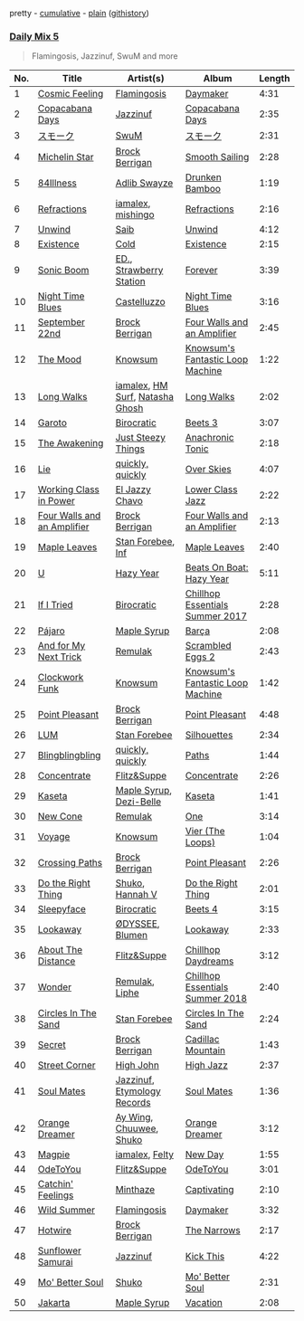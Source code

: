pretty - [cumulative](/playlists/cumulative/Daily%20Mix%205.md) - [plain](/playlists/plain/37i9dQZF1E36TO0q54WsJv) ([githistory](https://github.githistory.xyz/vitokorn/spotify-playlist-archive/blob/master/playlists/plain/37i9dQZF1E36TO0q54WsJv))

### [Daily Mix 5](https://open.spotify.com/playlist/37i9dQZF1E36TO0q54WsJv)

> Flamingosis, Jazzinuf, SwuM and more

| No. | Title | Artist(s) | Album | Length |
|---|---|---|---|---|
| 1 | [Cosmic Feeling](https://open.spotify.com/track/4hkhTiArxHfaO9UNZZ9NTT) | [Flamingosis](https://open.spotify.com/artist/75cW8FFekyCjj0mfZM1Gfb) | [Daymaker](https://open.spotify.com/album/61H3cb9u9WlaajR64UWu7c) | 4:31 |
| 2 | [Copacabana Days](https://open.spotify.com/track/1zrrbPh20X2mZY74tgJ86s) | [Jazzinuf](https://open.spotify.com/artist/6rJ1GwtHin2BJbKLuNn9pi) | [Copacabana Days](https://open.spotify.com/album/1Zw6lugMBcNAHSOZ29um1T) | 2:35 |
| 3 | [スモーク](https://open.spotify.com/track/2g6WTGWNYGnRCBaWEzFE00) | [SwuM](https://open.spotify.com/artist/2Fc1UZXKRmPpWWx1sxcb9m) | [スモーク](https://open.spotify.com/album/5W8Y8PmcfrlkuYHdtV3OtP) | 2:31 |
| 4 | [Michelin Star](https://open.spotify.com/track/3aL5mGf5LXLGTa9tHYC9xJ) | [Brock Berrigan](https://open.spotify.com/artist/39sPWwRyNp4NNMyWzN7I0o) | [Smooth Sailing](https://open.spotify.com/album/5mjU5epvFqNuDzo93uGDqc) | 2:28 |
| 5 | [84Illness](https://open.spotify.com/track/1geDSt8lhyCnHhS4Lbv6hg) | [Adlib Swayze](https://open.spotify.com/artist/5TLLFeVSPG3IsI7GBQxW5O) | [Drunken Bamboo](https://open.spotify.com/album/2k7ANnjPqNT3SSCwWpuOju) | 1:19 |
| 6 | [Refractions](https://open.spotify.com/track/5T78R7NpMs9DJVSaxEowuM) | [iamalex](https://open.spotify.com/artist/6M6LWvHKgBle8SUtSpq6SU), [mishingo](https://open.spotify.com/artist/4h3GbEbbDBcyrICmI4QUAK) | [Refractions](https://open.spotify.com/album/03KrQZCLUNTSaqnx1GHBsT) | 2:16 |
| 7 | [Unwind](https://open.spotify.com/track/67p1eyYdwqs3d9CVZdSlzC) | [Saib](https://open.spotify.com/artist/6N4HlHINMvoTyAL0yhBUCk) | [Unwind](https://open.spotify.com/album/42R8dikH5xTKY4dUpqbAaW) | 4:12 |
| 8 | [Existence](https://open.spotify.com/track/6fkEXnxYYmw9n9VUkN4Eh3) | [Cold](https://open.spotify.com/artist/6wmWpRv8Pw9NYk5aE6xWIE) | [Existence](https://open.spotify.com/album/6aKLOxPkUk0ODA48Y6VuOv) | 2:15 |
| 9 | [Sonic Boom](https://open.spotify.com/track/7hGRbzhUMxxQAs8tFmm2XD) | [ED.](https://open.spotify.com/artist/2WvX9OTkNK2OI2gkj3y7YM), [Strawberry Station](https://open.spotify.com/artist/3abmTIIqxlRsONhRZ7sfQB) | [Forever](https://open.spotify.com/album/4KDWSTKTt1ITof2dkjM2yd) | 3:39 |
| 10 | [Night Time Blues](https://open.spotify.com/track/2oRd8uU1u5aqUHw2VUKQoX) | [Castelluzzo](https://open.spotify.com/artist/3MKWg1RaSqranUhSfC8sqX) | [Night Time Blues](https://open.spotify.com/album/68hhZznVANBX7LRcXdv5X8) | 3:16 |
| 11 | [September 22nd](https://open.spotify.com/track/5AN9utKqlXPSv4TXHSLpC3) | [Brock Berrigan](https://open.spotify.com/artist/39sPWwRyNp4NNMyWzN7I0o) | [Four Walls and an Amplifier](https://open.spotify.com/album/4muoD957HsInUreETMTfDa) | 2:45 |
| 12 | [The Mood](https://open.spotify.com/track/3wvjeozapMKpdZTyVtX7ev) | [Knowsum](https://open.spotify.com/artist/5n286gaq2TJok5XfBjSX7q) | [Knowsum's Fantastic Loop Machine](https://open.spotify.com/album/2MMY1avNjWIohDVwCYinGc) | 1:22 |
| 13 | [Long Walks](https://open.spotify.com/track/06YrSenKhz3pGvAyGfDuO4) | [iamalex](https://open.spotify.com/artist/6M6LWvHKgBle8SUtSpq6SU), [HM Surf](https://open.spotify.com/artist/6TeBxtluBMQixZcKkJ3ZrB), [Natasha Ghosh](https://open.spotify.com/artist/1NdDUOuRmmfgKiuWKUEp7z) | [Long Walks](https://open.spotify.com/album/74Cab6te6rBikcsfHWZ2X3) | 2:02 |
| 14 | [Garoto](https://open.spotify.com/track/7K5ZNavyGJ4Q2fXoI70xzT) | [Birocratic](https://open.spotify.com/artist/60b7IDlGflg5lgyfEGf9yB) | [Beets 3](https://open.spotify.com/album/4z2zHPlSgFeYGYmzrOaofi) | 3:07 |
| 15 | [The Awakening](https://open.spotify.com/track/2edo5FfDLGg9ztGmea8GjY) | [Just Steezy Things](https://open.spotify.com/artist/1WGInLKTtABkRppFt2637E) | [Anachronic Tonic](https://open.spotify.com/album/62gIME3tMRLKNXsIsP7Ors) | 2:18 |
| 16 | [Lie](https://open.spotify.com/track/7MPSf8sY2Ry1XkMasl7mgb) | [quickly, quickly](https://open.spotify.com/artist/5XTn5Az9AcSKu0oaauC5ES) | [Over Skies](https://open.spotify.com/album/6h8dWi1kVq0JA4Cg0GCrGJ) | 4:07 |
| 17 | [Working Class in Power](https://open.spotify.com/track/3zIg3k8qKZ57yLoC1d6XJg) | [El Jazzy Chavo](https://open.spotify.com/artist/46Pwdl99hYWTIpSLrraBet) | [Lower Class Jazz](https://open.spotify.com/album/2Gt3WMrwuz75WK6UbjuXZx) | 2:22 |
| 18 | [Four Walls and an Amplifier](https://open.spotify.com/track/0XuWLpllnwmIBxdHLoRKm1) | [Brock Berrigan](https://open.spotify.com/artist/39sPWwRyNp4NNMyWzN7I0o) | [Four Walls and an Amplifier](https://open.spotify.com/album/4muoD957HsInUreETMTfDa) | 2:13 |
| 19 | [Maple Leaves](https://open.spotify.com/track/09loSIYliDvrMFuYZDjm0n) | [Stan Forebee](https://open.spotify.com/artist/2cg9jlWp1QRc0Sk6kTp9Ez), [Inf](https://open.spotify.com/artist/6yGW6Z2OraCYUr9OsqZo2x) | [Maple Leaves](https://open.spotify.com/album/7rVAqO09lzNbtob32Hpd5t) | 2:40 |
| 20 | [U](https://open.spotify.com/track/0NwQdtZOS99sFKhwA0uBfY) | [Hazy Year](https://open.spotify.com/artist/1FtS4zSQaKNwJDXcXWX9CD) | [Beats On Boat: Hazy Year](https://open.spotify.com/album/4VjNePQ8xCBre4qFegkm7U) | 5:11 |
| 21 | [If I Tried](https://open.spotify.com/track/3tgBJ9ywPsrVeBO6sJVhnr) | [Birocratic](https://open.spotify.com/artist/60b7IDlGflg5lgyfEGf9yB) | [Chillhop Essentials Summer 2017](https://open.spotify.com/album/2oDWf69KuKJ2kIw7GDF09K) | 2:28 |
| 22 | [Pájaro](https://open.spotify.com/track/5E7G1v4iGa9li0HWAomSOs) | [Maple Syrup](https://open.spotify.com/artist/18hiqhddMloGWzY8pNZ8qr) | [Barça](https://open.spotify.com/album/26VgzLAyBkVIn8SesEB6oB) | 2:08 |
| 23 | [And for My Next Trick](https://open.spotify.com/track/4WtfqrfbjKe8A8gEk5IAnY) | [Remulak](https://open.spotify.com/artist/5epeii4aAE7NXFsBkqoJxB) | [Scrambled Eggs 2](https://open.spotify.com/album/4D2wf7o0bHcUWUDqdnkjpr) | 2:43 |
| 24 | [Clockwork Funk](https://open.spotify.com/track/2tkYpGeRW6WhNv8oTcPa69) | [Knowsum](https://open.spotify.com/artist/5n286gaq2TJok5XfBjSX7q) | [Knowsum's Fantastic Loop Machine](https://open.spotify.com/album/2MMY1avNjWIohDVwCYinGc) | 1:42 |
| 25 | [Point Pleasant](https://open.spotify.com/track/5pUXuMn5l8TLOxd6aj74PP) | [Brock Berrigan](https://open.spotify.com/artist/39sPWwRyNp4NNMyWzN7I0o) | [Point Pleasant](https://open.spotify.com/album/4gJ475fWKUn8yXWqp1Meeu) | 4:48 |
| 26 | [LUM](https://open.spotify.com/track/1ZnLWFLG75zp7Y8E402goX) | [Stan Forebee](https://open.spotify.com/artist/2cg9jlWp1QRc0Sk6kTp9Ez) | [Silhouettes](https://open.spotify.com/album/5RL32IQrRCaLy90RorcS8j) | 2:34 |
| 27 | [Blingblingbling](https://open.spotify.com/track/35qlk8sTjO4xHAVilmMjli) | [quickly, quickly](https://open.spotify.com/artist/5XTn5Az9AcSKu0oaauC5ES) | [Paths](https://open.spotify.com/album/2G2msv2JnORLxq0EDlv7Ch) | 1:44 |
| 28 | [Concentrate](https://open.spotify.com/track/5CLl7qX52ya36fQr5QeAIw) | [Flitz&Suppe](https://open.spotify.com/artist/49WbztFLx9iDTh8LHEIF84) | [Concentrate](https://open.spotify.com/album/7xb30MtqTN6UeVuwXgO89p) | 2:26 |
| 29 | [Kaseta](https://open.spotify.com/track/09904dONnOLQA5le7sY9nU) | [Maple Syrup](https://open.spotify.com/artist/18hiqhddMloGWzY8pNZ8qr), [Dezi-Belle](https://open.spotify.com/artist/7kiiO7qyA1Qe3WXJnc4eCy) | [Kaseta](https://open.spotify.com/album/2SjiqgPQGmMSKfutsqsaNz) | 1:41 |
| 30 | [New Cone](https://open.spotify.com/track/5vuMpRgcAwHbwltKRJDvvs) | [Remulak](https://open.spotify.com/artist/5epeii4aAE7NXFsBkqoJxB) | [One](https://open.spotify.com/album/4A26fGh3l0XClC1t5vwijS) | 3:14 |
| 31 | [Voyage](https://open.spotify.com/track/58M3dpOL2OZ82tnzbTKi5X) | [Knowsum](https://open.spotify.com/artist/5n286gaq2TJok5XfBjSX7q) | [Vier (The Loops)](https://open.spotify.com/album/5HyDIRGzAOAjEezoJS2LW1) | 1:04 |
| 32 | [Crossing Paths](https://open.spotify.com/track/7aI7e0grZG7s6k1j5KSmAb) | [Brock Berrigan](https://open.spotify.com/artist/39sPWwRyNp4NNMyWzN7I0o) | [Point Pleasant](https://open.spotify.com/album/4gJ475fWKUn8yXWqp1Meeu) | 2:26 |
| 33 | [Do the Right Thing](https://open.spotify.com/track/6jfThgv76n9FRzyZsPcthw) | [Shuko](https://open.spotify.com/artist/1mOiWC7OH9ANUtt3vd0A10), [Hannah V](https://open.spotify.com/artist/0zKzgw5rfDZ2PdgOZo8G8f) | [Do the Right Thing](https://open.spotify.com/album/2q295DcveRPSGXlf3MTiC2) | 2:01 |
| 34 | [Sleepyface](https://open.spotify.com/track/0KcTl0lEa8v7vplcWCBrY3) | [Birocratic](https://open.spotify.com/artist/60b7IDlGflg5lgyfEGf9yB) | [Beets 4](https://open.spotify.com/album/5rej9KcvKs7qF0LCmej3lN) | 3:15 |
| 35 | [Lookaway](https://open.spotify.com/track/4xO35IuJZP3Lq4dhZiSkML) | [ØDYSSEE](https://open.spotify.com/artist/6f2Y46Pw2IYGoURJREJDiA), [Blumen](https://open.spotify.com/artist/1iAP06My9fOKSWunfLK9FH) | [Lookaway](https://open.spotify.com/album/5d6ibTb5MOCG2lo8Hg0w0h) | 2:33 |
| 36 | [About The Distance](https://open.spotify.com/track/14hlRqpEMxgMEMRUVPhRQ3) | [Flitz&Suppe](https://open.spotify.com/artist/49WbztFLx9iDTh8LHEIF84) | [Chillhop Daydreams](https://open.spotify.com/album/5Tv8LWNku2lmWXxAy4xYhI) | 3:12 |
| 37 | [Wonder](https://open.spotify.com/track/7s7EN8Lf6piEGlJgbfBrmn) | [Remulak](https://open.spotify.com/artist/5epeii4aAE7NXFsBkqoJxB), [Liphe](https://open.spotify.com/artist/371UxxrkcjjvlQUJxDKjfq) | [Chillhop Essentials Summer 2018](https://open.spotify.com/album/2YvRkxlqhH67oyLI0xC1mM) | 2:40 |
| 38 | [Circles In The Sand](https://open.spotify.com/track/3nEzCp7QsV4X4uzS7uw40i) | [Stan Forebee](https://open.spotify.com/artist/2cg9jlWp1QRc0Sk6kTp9Ez) | [Circles In The Sand](https://open.spotify.com/album/0ArJo26xGfVxudF24JA6sH) | 2:24 |
| 39 | [Secret](https://open.spotify.com/track/0z3u3kPRF6GMGJtzI3dJmz) | [Brock Berrigan](https://open.spotify.com/artist/39sPWwRyNp4NNMyWzN7I0o) | [Cadillac Mountain](https://open.spotify.com/album/5QXqoXTxCW99EXlAn64Kul) | 1:43 |
| 40 | [Street Corner](https://open.spotify.com/track/0huXZpthHn8ZAz14toALeX) | [High John](https://open.spotify.com/artist/6pxhj7jWxb2vzhFNyUpV80) | [High Jazz](https://open.spotify.com/album/0NKeDOv1E57bjmFusvxqiE) | 2:37 |
| 41 | [Soul Mates](https://open.spotify.com/track/7pFRhCj70NUNZG4xMDEQj8) | [Jazzinuf](https://open.spotify.com/artist/6rJ1GwtHin2BJbKLuNn9pi), [Etymology Records](https://open.spotify.com/artist/6sHwGhhYxjbUEiT06hnt20) | [Soul Mates](https://open.spotify.com/album/0FlFKikrKvQwyWgkItuS4S) | 1:36 |
| 42 | [Orange Dreamer](https://open.spotify.com/track/4x2QLfI4urKoum3NIjPW2e) | [Ay Wing](https://open.spotify.com/artist/7cjLa6AQcbH9XWQYmPNpX4), [Chuuwee](https://open.spotify.com/artist/6ZBnvCszokLW4YHZ50uHY8), [Shuko](https://open.spotify.com/artist/1mOiWC7OH9ANUtt3vd0A10) | [Orange Dreamer](https://open.spotify.com/album/7rD8MWOdd2c5pgtEcUGiPw) | 3:12 |
| 43 | [Magpie](https://open.spotify.com/track/1yx9ztetgmxtjoSCg6o6He) | [iamalex](https://open.spotify.com/artist/6M6LWvHKgBle8SUtSpq6SU), [Felty](https://open.spotify.com/artist/5zNV6mtDd7Bo9ncZws9TFG) | [New Day](https://open.spotify.com/album/1DEadax0OB9w0Lzc90tcUV) | 1:55 |
| 44 | [OdeToYou](https://open.spotify.com/track/1EXoOvL1g5UssQmQdgT4JM) | [Flitz&Suppe](https://open.spotify.com/artist/49WbztFLx9iDTh8LHEIF84) | [OdeToYou](https://open.spotify.com/album/2QYtzV8vOpyblXSdBgAMoH) | 3:01 |
| 45 | [Catchin' Feelings](https://open.spotify.com/track/20IkOJakt3AFtA6UWRqUQJ) | [Minthaze](https://open.spotify.com/artist/0GDuz9Xe0BQHtO6uEOHm1v) | [Captivating](https://open.spotify.com/album/0pg4o19p11gZdO9yIS8Wpm) | 2:10 |
| 46 | [Wild Summer](https://open.spotify.com/track/0yGK2x1dezOEwQt6CK0tDx) | [Flamingosis](https://open.spotify.com/artist/75cW8FFekyCjj0mfZM1Gfb) | [Daymaker](https://open.spotify.com/album/61H3cb9u9WlaajR64UWu7c) | 3:32 |
| 47 | [Hotwire](https://open.spotify.com/track/2nw9asAKlCdUf8LTJxHaXk) | [Brock Berrigan](https://open.spotify.com/artist/39sPWwRyNp4NNMyWzN7I0o) | [The Narrows](https://open.spotify.com/album/4hXcQ2aOvQpRxh23tGeN3a) | 2:17 |
| 48 | [Sunflower Samurai](https://open.spotify.com/track/47zTgyJ3YIWWGdo6FREfMp) | [Jazzinuf](https://open.spotify.com/artist/6rJ1GwtHin2BJbKLuNn9pi) | [Kick This](https://open.spotify.com/album/6Q8yHue48rOr9fPo6kRYho) | 4:22 |
| 49 | [Mo' Better Soul](https://open.spotify.com/track/22meHhwZXjre3IRkPBmYqD) | [Shuko](https://open.spotify.com/artist/1mOiWC7OH9ANUtt3vd0A10) | [Mo' Better Soul](https://open.spotify.com/album/1ArYCq3OCYI3b1EYuP5Z8K) | 2:31 |
| 50 | [Jakarta](https://open.spotify.com/track/0lj1fprTrqgEXM4rOTQBH3) | [Maple Syrup](https://open.spotify.com/artist/18hiqhddMloGWzY8pNZ8qr) | [Vacation](https://open.spotify.com/album/2n2pGJ9S9GLl6WlGYRl5rd) | 2:08 |